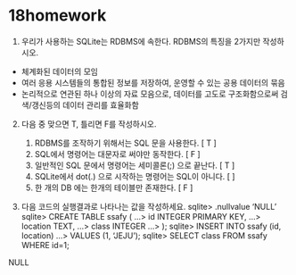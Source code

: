 # 18homework

1. 우리가 사용하는 SQLite는 RDBMS에 속한다. RDBMS의 특징을 2가지만 작성하시오.

- 체계화된 데이터의 모임
- 여러 응용 시스템들의 통합된 정보를 저장하여, 운영할 수 있는 공용 데이터의 묶음
- 논리적으로 연관된 하나 이상의 자료 모음으로, 데이터를 고도로 구조화함으로써 검색/갱신등의 데이터 관리를 효율화함



2. 다음 중 맞으면 T, 틀리면 F를 작성하시오.
   1. RDBMS를 조작하기 위해서는 SQL 문을 사용한다. [ T ]
   2. SQL에서 명령어는 대문자로 써야만 동작한다. [ F ]
   3. 일반적인 SQL 문에서 명령어는 세미콜론(;) 으로 끝난다. [ T ]
   4. SQLite에서 dot(.) 으로 시작하는 명령어는 SQL이 아니다. [ ]
   5. 한 개의 DB 에는 한개의 테이블만 존재한다. [ F ]



3. 다음 코드의 실행결과로 나타나는 값을 작성하세요.
   sqlite> .nullvalue ‘NULL’
   sqlite> CREATE TABLE ssafy (
   …> id INTEGER PRIMARY KEY,
   …> location TEXT,
   …> class INTEGER
   …> );
   sqlite> INSERT INTO ssafy (id, location)
   …> VALUES (1, ‘JEJU’);
   sqlite> SELECT class FROM ssafy WHERE id=1;

NULL

